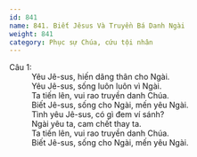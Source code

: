 ```yaml
---
id: 841
name: 841. Biết Jêsus Và Truyền Bá Danh Ngài
weight: 841
category: Phục sự Chúa, cứu tội nhân
---
```

<dl><dt>Câu 1:</dt><dd data-verse="1">Yêu Jê-sus, hiến dâng thân cho Ngài. <br/>Yêu Jê-sus, sống luôn luôn vì Ngài. <br/>Ta tiến lên, vui rao truyền danh Chúa. <br/>Biết Jê-sus, sống cho Ngài, mến yêu Ngài. <br/>Tình yêu Jê-sus, có gì đem ví sánh? <br/>Ngài yêu ta, cam chết thay ta. <br/>Ta tiến lên, vui rao truyền danh Chúa. <br/>Biết Jê-sus, sống cho Ngài, mến yêu Ngài. </dd></dl>
